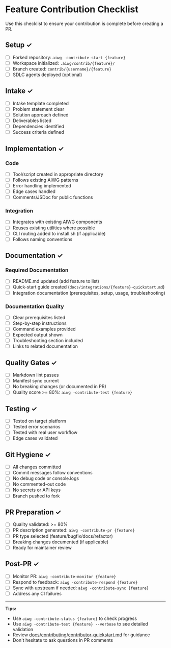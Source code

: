 # Feature Contribution Checklist

Use this checklist to ensure your contribution is complete before creating a PR.

## Setup ✓

- [ ] Forked repository: `aiwg -contribute-start {feature}`
- [ ] Workspace initialized: `.aiwg/contrib/{feature}/`
- [ ] Branch created: `contrib/{username}/{feature}`
- [ ] SDLC agents deployed (optional)

## Intake ✓

- [ ] Intake template completed
- [ ] Problem statement clear
- [ ] Solution approach defined
- [ ] Deliverables listed
- [ ] Dependencies identified
- [ ] Success criteria defined

## Implementation ✓

### Code

- [ ] Tool/script created in appropriate directory
- [ ] Follows existing AIWG patterns
- [ ] Error handling implemented
- [ ] Edge cases handled
- [ ] Comments/JSDoc for public functions

### Integration

- [ ] Integrates with existing AIWG components
- [ ] Reuses existing utilities where possible
- [ ] CLI routing added to install.sh (if applicable)
- [ ] Follows naming conventions

## Documentation ✓

### Required Documentation

- [ ] README.md updated (add feature to list)
- [ ] Quick-start guide created (`docs/integrations/{feature}-quickstart.md`)
- [ ] Integration documentation (prerequisites, setup, usage, troubleshooting)

### Documentation Quality

- [ ] Clear prerequisites listed
- [ ] Step-by-step instructions
- [ ] Command examples provided
- [ ] Expected output shown
- [ ] Troubleshooting section included
- [ ] Links to related documentation

## Quality Gates ✓

- [ ] Markdown lint passes
- [ ] Manifest sync current
- [ ] No breaking changes (or documented in PR)
- [ ] Quality score >= 80%: `aiwg -contribute-test {feature}`

## Testing ✓

- [ ] Tested on target platform
- [ ] Tested error scenarios
- [ ] Tested with real user workflow
- [ ] Edge cases validated

## Git Hygiene ✓

- [ ] All changes committed
- [ ] Commit messages follow conventions
- [ ] No debug code or console.logs
- [ ] No commented-out code
- [ ] No secrets or API keys
- [ ] Branch pushed to fork

## PR Preparation ✓

- [ ] Quality validated: >= 80%
- [ ] PR description generated: `aiwg -contribute-pr {feature}`
- [ ] PR type selected (feature/bugfix/docs/refactor)
- [ ] Breaking changes documented (if applicable)
- [ ] Ready for maintainer review

## Post-PR ✓

- [ ] Monitor PR: `aiwg -contribute-monitor {feature}`
- [ ] Respond to feedback: `aiwg -contribute-respond {feature}`
- [ ] Sync with upstream if needed: `aiwg -contribute-sync {feature}`
- [ ] Address any CI failures

---

**Tips:**

- Use `aiwg -contribute-status {feature}` to check progress
- Use `aiwg -contribute-test {feature} --verbose` to see detailed validation
- Review [docs/contributing/contributor-quickstart.md](../../docs/contributing/contributor-quickstart.md) for guidance
- Don't hesitate to ask questions in PR comments
